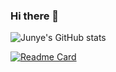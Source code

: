 ### Hi there 👋

<!--
**huangjunye/huangjunye** is a ✨ _special_ ✨ repository because its `readme.md` (this file) appears on your github profile.

here are some ideas to get you started:

- 🔭 i’m currently working on ...
- 🌱 i’m currently learning ...
- 👯 i’m looking to collaborate on ...
- 🤔 i’m looking for help with ...
- 💬 ask me about ...
- 📫 how to reach me: ...
- 😄 pronouns: ...
- ⚡ fun fact: ...
-->

![Junye's GitHub stats](https://github-readme-stats.vercel.app/api?username=HuangJunye&show_icons=true&theme=gotham&count_private=true)

[![Readme Card](https://github-readme-stats.vercel.app/api/pin/?username=HuangJunye&repo=github-readme-stats)](https://github.com/anuraghazra/github-readme-stats)

